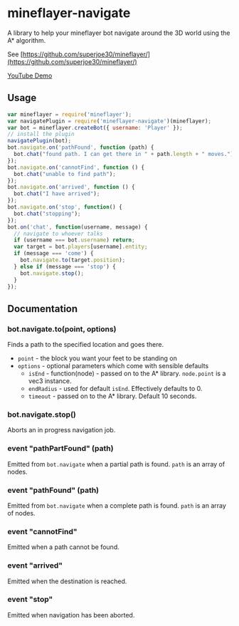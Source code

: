 # mineflayer-navigate

A library to help your mineflayer bot navigate around the 3D world using
the A* algorithm.

See [https://github.com/superjoe30/mineflayer/](https://github.com/superjoe30/mineflayer/)

[YouTube Demo](http://www.youtube.com/watch?v=O6lQdmRz8eE)

## Usage

```js
var mineflayer = require('mineflayer');
var navigatePlugin = require('mineflayer-navigate')(mineflayer);
var bot = mineflayer.createBot({ username: 'Player' });
// install the plugin
navigatePlugin(bot);
bot.navigate.on('pathFound', function (path) {
  bot.chat("found path. I can get there in " + path.length + " moves.");
});
bot.navigate.on('cannotFind', function () {
  bot.chat("unable to find path");
});
bot.navigate.on('arrived', function () {
  bot.chat("I have arrived");
});
bot.navigate.on('stop', function() {
  bot.chat("stopping");
});
bot.on('chat', function(username, message) {
  // navigate to whoever talks
  if (username === bot.username) return;
  var target = bot.players[username].entity;
  if (message === 'come') {
    bot.navigate.to(target.position);
  } else if (message === 'stop') {
    bot.navigate.stop();
  }
});
```

## Documentation

### bot.navigate.to(point, options)

Finds a path to the specified location and goes there.

 * `point` - the block you want your feet to be standing on
 * `options` - optional parameters which come with sensible defaults
   - `isEnd` - function(node) - passed on to the A* library. `node.point` is
     a vec3 instance.
   - `endRadius` - used for default `isEnd`. Effectively defaults to 0.
   - `timeout` - passed on to the A* library. Default 10 seconds.

### bot.navigate.stop()

Aborts an in progress navigation job.

### event "pathPartFound" (path)

Emitted from `bot.navigate` when a partial path is found. `path` is an array
of nodes.

### event "pathFound" (path)

Emitted from `bot.navigate` when a complete path is found. `path` is an array
of nodes.

### event "cannotFind"

Emitted when a path cannot be found.

### event "arrived"

Emitted when the destination is reached.

### event "stop"

Emitted when navigation has been aborted.

